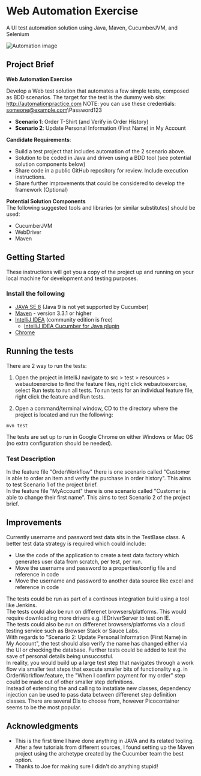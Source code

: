 # Web Automation Exercise
A UI test automation solution using Java, Maven, CucumberJVM, and Selenium

![Automation image](http://res.cloudinary.com/dzrosr2sg/image/upload/v1536577935/Automation-2_bheqmp.png)

## Project Brief

**Web Automation Exercise**

Develop a Web test solution that automates a few simple tests, composed as BDD scenarios.
The target for the test is the dummy web site: http://automationpractice.com
NOTE: you can use these credentials: someone@example.com\Password123

- **Scenario 1**: Order T-Shirt (and Verify in Order History)
- **Scenario 2**: Update Personal Information (First Name) in My Account

**Candidate Requirements**:
- Build a test project that includes automation of the 2 scenario above.
- Solution to be coded in Java and driven using a BDD tool (see potential solution components below)
- Share code in a public GitHub repository for review. Include execution instructions.
- Share further improvements that could be considered to develop the framework (Optional)

**Potential Solution Components**<br>
The following suggested tools and libraries (or similar substitutes) should be used:
- CucumberJVM
- WebDriver
- Maven

## Getting Started

These instructions will get you a copy of the project up and running on your local machine for development and testing purposes.

### Install the following

- [JAVA SE 8](http://www.oracle.com/technetwork/java/javase/downloads/index-jsp-138363.html) (Java 9 is not yet supported by Cucumber) 
- [Maven](https://maven.apache.org/index.html) - version 3.3.1 or higher
- [IntelliJ IDEA](https://www.jetbrains.com/idea/) (community edition is free)
	- [IntelliJ IDEA Cucumber for Java plugin](https://plugins.jetbrains.com/plugin/7212-cucumber-for-java)
- [Chrome](https://www.google.co.uk/chrome/?brand=CHBD&gclid=EAIaIQobChMI8fKl0aqw3QIVTb7tCh0lLgBWEAAYASABEgK5W_D_BwE&gclsrc=aw.ds&dclid=CPPZrNiqsN0CFUQs4AodO8EIZQ)

## Running the tests

There are 2 way to run the tests:
1. Open the project in IntelliJ navigate to src > test > resources > webautoexercise to find the feature files, right click webautoexercise, select Run tests to run all tests. To run tests for an individual feature file, right click the feature and Run tests. 

2. Open a command/terminal window, CD to the directory where the project is located and run the following:

```
mvn test
```

The tests are set up to run in Google Chrome on either Windows or Mac OS (no extra configuration should be needed).

### Test Description

In the feature file "OrderWorkflow" there is one scenario called "Customer is able to order an item and verify the purchase in order history". This aims to test Scenario 1 of the project brief.<br> 
In the feature file "MyAccount" there is one scenario called "Customer is able to change their first name". This aims to test Scenario 2 of the project brief. 


## Improvements
Currently username and password test data sits in the TestBase class. A better test data strategy is required which could include:
- Use the code of the application to create a test data factory which generates user data from scratch, per test, per run.
- Move the username and password to a properties/config file and reference in code
- Move the username and password to another data source like excel and reference in code

The tests could be run as part of a continous integration build using a tool like Jenkins.<br>
The tests could also be run on differenet browsers/platforms. This would require downloading more drivers e.g. IEDriverServer to test on IE.<br>
The tests could also be run on differenet browsers/platforms via a cloud testing service such as Browser Stack or Sauce Labs.<br>
With regards to "Scenario 2: Update Personal Information (First Name) in My Account", the test should also verify the name has changed either via the UI or checking the database. Further tests could be added to test the save of personal details being unsuccssful.<br>
In reality, you would build up a large test step that navigates through a work flow via smaller test steps that execute smaller bits of functionality e.g. in OrderWorkflow.feature, the "When I confirm payment for my order" step could be made out of other smaller step definitions.<br>
Instead of extending the and calling to instatiate new classes, dependency injection can be used to pass data between differenet step definition classes. There are several DIs to choose from, however Picocontainer seems to be the most popular.  

## Acknowledgments

* This is the first time I have done anything in JAVA and its related tooling. After a few tutorials from different sources, I found setting up the Maven project using the archetype created by the Cucumber team the best option.
* Thanks to Joe for making sure I didn't do anything stupid!

